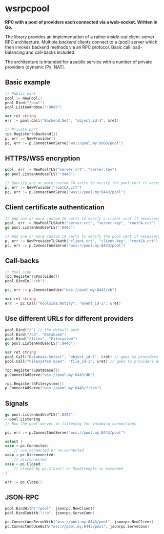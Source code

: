 # wsrpcpool

**RPC with a pool of providers each connected via a web-socket.
Written in Go.**

The library provides an implementation of a rather *inside-out*
client-server RPC architecture. Multiple *backend* clients connect to
a (pool) server which then invokes backend methods via an RPC protocol.
Basic call load-balancing and call-backs included.

The architecture is intended for a public service with a number of
private providers (dynamic IPs, NAT).


## Basic example

```go
// Public part
pool := NewPool()
pool.Bind("/pool")
pool.ListenAndUse(":8080")

var ret string
err := pool.Call("Backend.Get", "object_id-1", &ret)
```

```go
// Private part
rpc.Register(&Backend{})
p, err := NewProvider()
pc, err := p.ConnectAndServe("ws://pool.my:8080/pool")
```

## HTTPS/WSS encryption

```go
pool, err := NewPoolTLS("server.crt", "server.key")
go pool.ListenAndUseTLS(":8443")
```

```go
// Specify one or more custom CA certs to verify the pool cert if necessary
p, err := NewProvider("rootCA.crt")
pc, err := p.ConnectAndServe("wss://pool.my:8443/pool")
```

## Client certificate authentication

```go
// Add one or more custom CA certs to verify a client cert if necessary
pool, err := NewPoolTLSAuth("server.crt", "server.key", "rootCA.crt")
go pool.ListenAndUseTLS(":8443")
```

```go
// Add one or more custom CA certs to verify the pool cert if necessary
p, err := NewProviderTLSAuth("client.crt", "client.key", "rootCA.crt")
pc, err := p.ConnectAndServe("wss://pool.my:8443/pool")
```

## Call-backs

```go
// Pool side
rpc.Register(&PoolSide{})
pool.BindIn("/cb")
```

```go
pc, err := p.ConnectAndUse("wss://pool.my:8443/cb")

var ret string
err := pc.Call("PoolSide.Notify", "event_id-1", &ret)
```

## Use different URLs for different providers

```go
pool.Bind("/") // the default path
pool.Bind("/db", "Database")
pool.Bind("/files", "Filesystem")
go pool.ListenAndUseTLS(":8443")

var ret string
pool.Call("Database.Select", "object_id-1", &ret) // goes to providers on /db
pool.Call("Filesystem.Open", "file_id-1", &ret) // goes to providers on /files
```

```go
rpc.Register(&Database{})
p.ConnectAdServe("wss://pool.my:8443/db")
```

```go
rpc.Register(&Filesystem{})
p.ConnectAdServe("wss://pool.my:8443/files")
```

## Signals

```go
go pool.ListenAndUseTLS(":8443")
<-pool.Listening
// Now the pool server is listening for incoming connections
```

```go
pc, err := p.ConnectAndServe("wss://pool.my:8443/pool")

select {
case <-pc.Connected:
    // now connected or re-connected
case <-pc.Disconnected:
    // disconnected
case <-pc.Closed:
    // closed by pc.Close() or MaxAttempts is exceeded
}

err := pc.Close()
```

## JSON-RPC

```go
pool.BindWith("/pool", jsonrpc.NewClient)
pool.BindInWith("/cb", jsonrpc.ServeConn)
```

```go
pc.ConnectAndServeWith("wss://pool.my:8443/pool", jsonrpc.NewClient)
pc.ConnectAndUseWith("wss://pool.my:8443/pool", jsonrpc.ServeConn)
```
